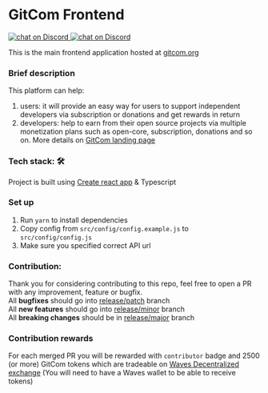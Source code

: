 # GitCom Frontend

<a href="https://circleci.com/gh/gitcomteam/gitcom-front">
  <img src="https://img.shields.io/circleci/build/github/gitcomteam/gitcom-front/master" alt="chat on Discord">
</a>
<a href="https://discord.gg/gRxPXPn">
  <img src="https://img.shields.io/discord/658128774679756820?logo=discord" alt="chat on Discord">
</a>

This is the main frontend application hosted at [gitcom.org](https://gitcom.org)

### Brief description
This platform can help:
1. users: it will provide an easy way for users to support independent developers via subscription or donations and get rewards in return
2. developers: help to earn from their open source projects via multiple monetization plans such as open-core, subscription, donations and so on.
More details on [GitCom landing page](https://start.gitcom.org)

### Tech stack: :hammer_and_wrench:
Project is built using [Create react app](https://github.com/facebook/create-react-app) & Typescript

### Set up
1. Run `yarn` to install dependencies
2. Copy config from `src/config/config.example.js` to `src/config/config.js`
3. Make sure you specified correct API url

### Contribution:
Thank you for considering contributing to this repo, feel free to open a PR with any improvement, feature or bugfix.  
All **bugfixes** should go into [release/patch](https://github.com/gitcomteam/gitcom-front/tree/release/patch) branch  
All **new features** should go into [release/minor](https://github.com/gitcomteam/gitcom-front/tree/release/minor) branch  
All **breaking changes** should be in [release/major](https://github.com/gitcomteam/gitcom-front/tree/release/major) branch  
 
### Contribution rewards
For each merged PR you will be rewarded with `contributor` badge and 2500 (or more) GitCom tokens which are tradeable on [Waves Decentralized exchange](https://waves.exchange/dex-demo?assetId2=BkuYDLDunSy7dvep7NgQcmiY4iyqTq3diHwdGPrFUCMC&assetId1=WAVES) (You will need to have a Waves wallet to be able to receive tokens)
